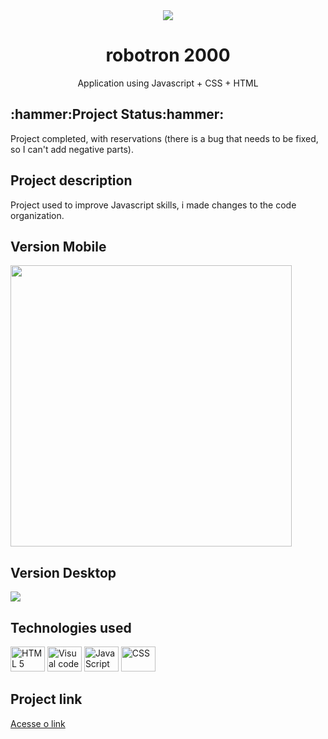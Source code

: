 <div align="center">
<img src="https://raw.githubusercontent.com/Guilbertoliveira/Robotron/main/img/favicon.ico">
<h1> robotron 2000 </h1>
    <p>Application using Javascript + CSS + HTML</p></div>

<h2 id="status-do-projeto">:hammer:Project Status:hammer:</h2>
<p>Project completed, with reservations (there is a bug that needs to be fixed, so I can't add negative parts).</p>

<h2 id="descricao-projeto">Project description</h2>
<p>Project used to improve Javascript skills, i made changes to the code organization.</p>

<h2 >Version Mobile</h2>
<img src="https://user-images.githubusercontent.com/41201436/219901627-a7ee34a5-7d08-412c-b6c1-c60660939c3c.gif" height="450">

<h2>Version Desktop</h2>
<img src="https://user-images.githubusercontent.com/41201436/219901860-40b04495-c0f4-46c5-8978-5e91f7a1a913.png">

<h2>Technologies used</h2>
        <p>
        <img src="https://cdn.jsdelivr.net/gh/devicons/devicon/icons/html5/html5-plain-wordmark.svg" height="40" width="55" title="HTML 5" />
        <img src="https://cdn.jsdelivr.net/gh/devicons/devicon/icons/visualstudio/visualstudio-plain.svg" height="40" width="55" title="Visual code"  />
        <img src="https://cdn.jsdelivr.net/gh/devicons/devicon/icons/javascript/javascript-plain.svg" height="40" width="55" title="JavaScript"/>
        <img src="https://cdn.jsdelivr.net/gh/devicons/devicon/icons/css3/css3-original-wordmark.svg" height="40" width="55" title="CSS" />
        </p>

<h2> Project link </h2>
<a href="https://robotron-9mr1njbru-guilbertoliveira.vercel.app/">Acesse o link</a>
